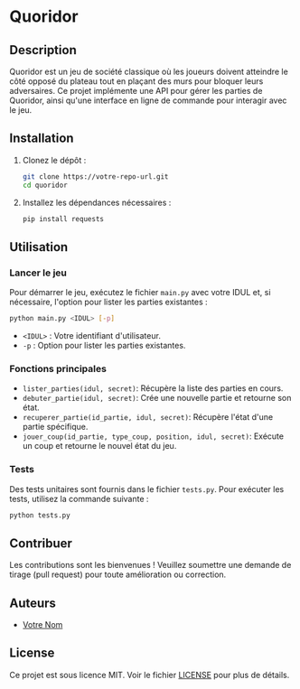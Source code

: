 # Quoridor

## Description

Quoridor est un jeu de société classique où les joueurs doivent atteindre le côté opposé du plateau tout en plaçant des murs pour bloquer leurs adversaires. Ce projet implémente une API pour gérer les parties de Quoridor, ainsi qu'une interface en ligne de commande pour interagir avec le jeu.

## Installation

1. Clonez le dépôt :

   ```bash
   git clone https://votre-repo-url.git
   cd quoridor
   ```

2. Installez les dépendances nécessaires :
   ```bash
   pip install requests
   ```

## Utilisation

### Lancer le jeu

Pour démarrer le jeu, exécutez le fichier `main.py` avec votre IDUL et, si nécessaire, l'option pour lister les parties existantes :

```bash
python main.py <IDUL> [-p]
```

- `<IDUL>` : Votre identifiant d'utilisateur.
- `-p` : Option pour lister les parties existantes.

### Fonctions principales

- `lister_parties(idul, secret)`: Récupère la liste des parties en cours.
- `debuter_partie(idul, secret)`: Crée une nouvelle partie et retourne son état.
- `recuperer_partie(id_partie, idul, secret)`: Récupère l'état d'une partie spécifique.
- `jouer_coup(id_partie, type_coup, position, idul, secret)`: Exécute un coup et retourne le nouvel état du jeu.

### Tests

Des tests unitaires sont fournis dans le fichier `tests.py`. Pour exécuter les tests, utilisez la commande suivante :

```bash
python tests.py
```

## Contribuer

Les contributions sont les bienvenues ! Veuillez soumettre une demande de tirage (pull request) pour toute amélioration ou correction.

## Auteurs

- [Votre Nom](https://votre-site-web.com)

## License

Ce projet est sous licence MIT. Voir le fichier [LICENSE](LICENSE) pour plus de détails.
